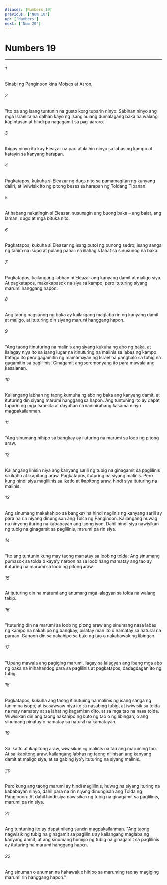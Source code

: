 ```yaml
---
Aliases: [Numbers 19]
previous: ['Num 18']
up: ['Numbers']
next: ['Num 20']
---
```

# Numbers 19

***

###### 1
Sinabi ng Panginoon kina Moises at Aaron, 

###### 2
"Ito pa ang isang tuntunin na gusto kong tuparin ninyo: Sabihan ninyo ang mga Israelita na dalhan kayo ng isang pulang dumalagang baka na walang kapintasan at hindi pa nagagamit sa pag-aararo. 

###### 3
Ibigay ninyo ito kay Eleazar na pari at dalhin ninyo sa labas ng kampo at katayin sa kanyang harapan. 

###### 4
Pagkatapos, kukuha si Eleazar ng dugo nito sa pamamagitan ng kanyang daliri, at iwiwisik ito ng pitong beses sa harapan ng Toldang Tipanan. 

###### 5
At habang nakatingin si Eleazar, susunugin ang buong baka – ang balat, ang laman, dugo at mga bituka nito. 

###### 6
Pagkatapos, kukuha si Eleazar ng isang putol ng punong sedro, isang sanga ng tanim na isopo at pulang panali na ihahagis lahat sa sinusunog na baka. 

###### 7
Pagkatapos, kailangang labhan ni Eleazar ang kanyang damit at maligo siya. At pagkatapos, makakapasok na siya sa kampo, pero ituturing siyang marumi hanggang hapon. 

###### 8
Ang taong nagsunog ng baka ay kailangang maglaba rin ng kanyang damit at maligo, at ituturing din siyang marumi hanggang hapon. 

###### 9
"Ang taong itinuturing na malinis ang siyang kukuha ng abo ng baka, at ilalagay niya ito sa isang lugar na itinuturing na malinis sa labas ng kampo. Itatago ito pero gagamitin ng mamamayan ng Israel na panghalo sa tubig na gagamitin sa paglilinis. Ginagamit ang seremonyang ito para mawala ang kasalanan. 

###### 10
Kailangang labhan ng taong kumuha ng abo ng baka ang kanyang damit, at ituturing din siyang marumi hanggang sa hapon. Ang tuntuning ito ay dapat tuparin ng mga Israelita at dayuhan na naninirahang kasama ninyo magpakailanman. 

###### 11
"Ang sinumang hihipo sa bangkay ay ituturing na marumi sa loob ng pitong araw. 

###### 12
Kailangang linisin niya ang kanyang sarili ng tubig na ginagamit sa paglilinis sa ikatlo at ikapitong araw. Pagkatapos, ituturing na siyang malinis. Pero kung hindi siya maglilinis sa ikatlo at ikapitong araw, hindi siya ituturing na malinis. 

###### 13
Ang sinumang makakahipo sa bangkay na hindi naglinis ng kanyang sarili ay para na rin niyang dinungisan ang Tolda ng Panginoon. Kailangang huwag na ninyong ituring na kababayan ang taong iyon. Dahil hindi siya nawisikan ng tubig na ginagamit sa paglilinis, marumi pa rin siya. 

###### 14
"Ito ang tuntunin kung may taong mamatay sa loob ng tolda: Ang sinumang pumasok sa tolda o kayaʼy naroon na sa loob nang mamatay ang tao ay ituturing na marumi sa loob ng pitong araw. 

###### 15
At ituturing din na marumi ang anumang mga lalagyan sa tolda na walang takip. 

###### 16
"Ituturing din na marumi sa loob ng pitong araw ang sinumang nasa labas ng kampo na nakahipo ng bangkay, pinatay man ito o namatay sa natural na paraan. Ganoon din sa nakahipo sa buto ng tao o nakahawak ng libingan. 

###### 17
"Upang mawala ang pagiging marumi, ilagay sa lalagyan ang ibang mga abo ng baka na inihahandog para sa paglilinis at pagkatapos, dadagdagan ito ng tubig. 

###### 18
Pagkatapos, kukuha ang taong itinuturing na malinis ng isang sanga ng tanim na isopo, at isasawsaw niya ito sa nasabing tubig, at iwiwisik sa tolda na may namatay at sa lahat ng kagamitan dito, at sa mga tao na nasa tolda. Wiwisikan din ang taong nakahipo ng buto ng tao o ng libingan, o ang sinumang pinatay o namatay sa natural na kamatayan. 

###### 19
Sa ikatlo at ikapitong araw, wiwisikan ng malinis na tao ang maruming tao. At sa ikapitong araw, kailangang labhan ng taong nilinisan ang kanyang damit at maligo siya, at sa gabing iyoʼy ituturing na siyang malinis. 

###### 20
Pero kung ang taong marumi ay hindi maglilinis, huwag na siyang ituring na kababayan ninyo, dahil para na rin niyang dinungisan ang Tolda ng Panginoon. At dahil hindi siya nawisikan ng tubig na ginagamit sa paglilinis, marumi pa rin siya. 

###### 21
Ang tuntuning ito ay dapat nilang sundin magpakailanman. "Ang taong nagwisik ng tubig na ginagamit sa paglilinis ay kailangang maglaba ng kanyang damit, at ang sinumang humipo ng tubig na ginagamit sa paglilinis ay ituturing na marumi hanggang hapon. 

###### 22
Ang sinuman o anuman na hahawak o hihipo sa maruming tao ay magiging marumi rin hanggang hapon."
